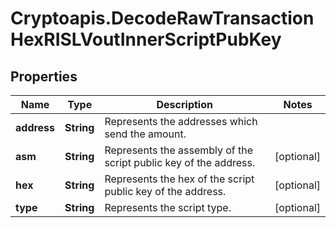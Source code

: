 # Cryptoapis.DecodeRawTransactionHexRISLVoutInnerScriptPubKey

## Properties

Name | Type | Description | Notes
------------ | ------------- | ------------- | -------------
**address** | **String** | Represents the addresses which send the amount. | 
**asm** | **String** | Represents the assembly of the script public key of the address. | [optional] 
**hex** | **String** | Represents the hex of the script public key of the address. | [optional] 
**type** | **String** | Represents the script type. | [optional] 


